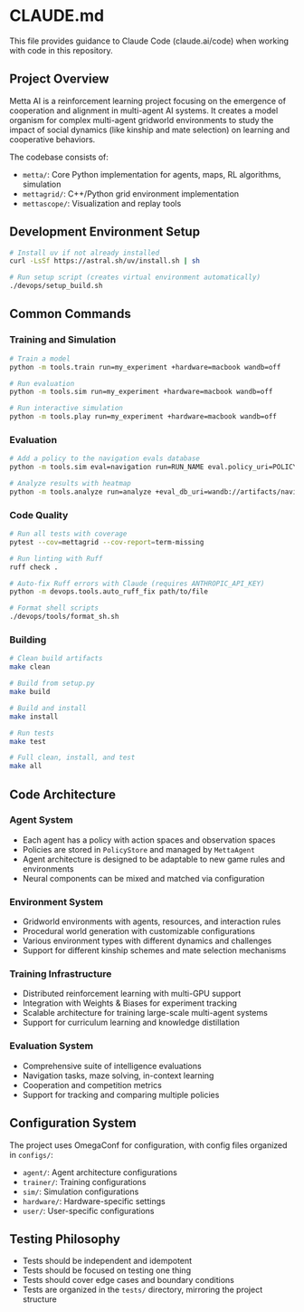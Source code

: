 # CLAUDE.md

This file provides guidance to Claude Code (claude.ai/code) when working with code in this repository.

## Project Overview

Metta AI is a reinforcement learning project focusing on the emergence of cooperation and alignment in multi-agent AI systems. It creates a model organism for complex multi-agent gridworld environments to study the impact of social dynamics (like kinship and mate selection) on learning and cooperative behaviors.

The codebase consists of:
- `metta/`: Core Python implementation for agents, maps, RL algorithms, simulation
- `mettagrid/`: C++/Python grid environment implementation
- `mettascope/`: Visualization and replay tools

## Development Environment Setup

```bash
# Install uv if not already installed
curl -LsSf https://astral.sh/uv/install.sh | sh

# Run setup script (creates virtual environment automatically)
./devops/setup_build.sh

```

## Common Commands

### Training and Simulation

```bash
# Train a model
python -m tools.train run=my_experiment +hardware=macbook wandb=off

# Run evaluation
python -m tools.sim run=my_experiment +hardware=macbook wandb=off

# Run interactive simulation
python -m tools.play run=my_experiment +hardware=macbook wandb=off
```

### Evaluation

```bash
# Add a policy to the navigation evals database
python -m tools.sim eval=navigation run=RUN_NAME eval.policy_uri=POLICY_URI +eval_db_uri=wandb://artifacts/navigation_db

# Analyze results with heatmap
python -m tools.analyze run=analyze +eval_db_uri=wandb://artifacts/navigation_db analyzer.policy_uri=POLICY_URI
```

### Code Quality

```bash
# Run all tests with coverage
pytest --cov=mettagrid --cov-report=term-missing

# Run linting with Ruff
ruff check .

# Auto-fix Ruff errors with Claude (requires ANTHROPIC_API_KEY)
python -m devops.tools.auto_ruff_fix path/to/file

# Format shell scripts
./devops/tools/format_sh.sh
```

### Building

```bash
# Clean build artifacts
make clean

# Build from setup.py
make build

# Build and install
make install

# Run tests
make test

# Full clean, install, and test
make all
```

## Code Architecture

### Agent System

- Each agent has a policy with action spaces and observation spaces
- Policies are stored in `PolicyStore` and managed by `MettaAgent`
- Agent architecture is designed to be adaptable to new game rules and environments
- Neural components can be mixed and matched via configuration

### Environment System

- Gridworld environments with agents, resources, and interaction rules
- Procedural world generation with customizable configurations
- Various environment types with different dynamics and challenges
- Support for different kinship schemes and mate selection mechanisms

### Training Infrastructure

- Distributed reinforcement learning with multi-GPU support
- Integration with Weights & Biases for experiment tracking
- Scalable architecture for training large-scale multi-agent systems
- Support for curriculum learning and knowledge distillation

### Evaluation System

- Comprehensive suite of intelligence evaluations
- Navigation tasks, maze solving, in-context learning
- Cooperation and competition metrics
- Support for tracking and comparing multiple policies

## Configuration System

The project uses OmegaConf for configuration, with config files organized in `configs/`:

- `agent/`: Agent architecture configurations
- `trainer/`: Training configurations
- `sim/`: Simulation configurations
- `hardware/`: Hardware-specific settings
- `user/`: User-specific configurations

## Testing Philosophy

- Tests should be independent and idempotent
- Tests should be focused on testing one thing
- Tests should cover edge cases and boundary conditions
- Tests are organized in the `tests/` directory, mirroring the project structure
